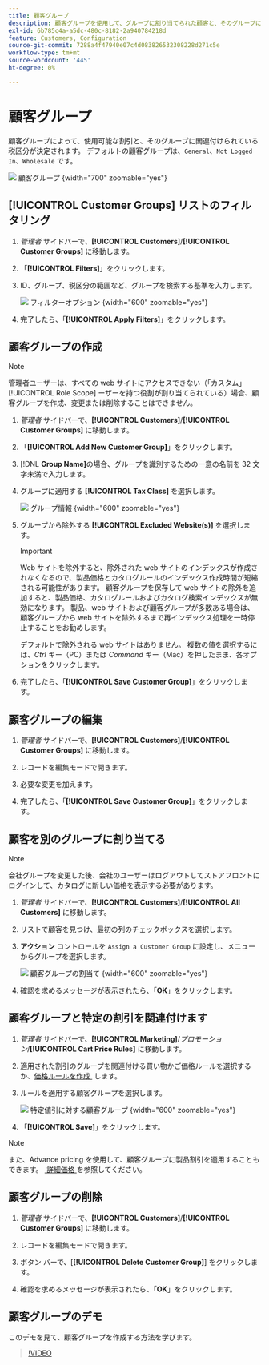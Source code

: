 ```yaml
---
title: 顧客グループ
description: 顧客グループを使用して、グループに割り当てられた顧客と、そのグループに関連付けられている税区分に使用可能な割引を決定します。
exl-id: 6b785c4a-a5dc-480c-8182-2a940784218d
feature: Customers, Configuration
source-git-commit: 7288a4f47940e07c4d083826532308228d271c5e
workflow-type: tm+mt
source-wordcount: '445'
ht-degree: 0%

---
```


# 顧客グループ

顧客グループによって、使用可能な割引と、そのグループに関連付けられている税区分が決定されます。 デフォルトの顧客グループは、`General`、`Not Logged In`、`Wholesale` です。

![&#x200B; 顧客グループ &#x200B;](assets/customer-groups.png){width="700" zoomable="yes"}

## [!UICONTROL Customer Groups] リストのフィルタリング

1. _管理者_ サイドバーで、**[!UICONTROL Customers]**/**[!UICONTROL Customer Groups]** に移動します。

1. 「**[!UICONTROL Filters]**」をクリックします。

1. ID、グループ、税区分の範囲など、グループを検索する基準を入力します。

   ![&#x200B; フィルターオプション &#x200B;](assets/groups-filters.png){width="600" zoomable="yes"}

1. 完了したら、「**[!UICONTROL Apply Filters]**」をクリックします。

## 顧客グループの作成

>[!NOTE]
>
>管理者ユーザーは、すべての web サイトにアクセスできない（「カスタム」 [!UICONTROL Role Scope] ーザーを持つ役割が割り当てられている）場合、顧客グループを作成、変更または削除することはできません。

1. _管理者_ サイドバーで、**[!UICONTROL Customers]**/**[!UICONTROL Customer Groups]** に移動します。

1. 「**[!UICONTROL Add New Customer Group]**」をクリックします。

1. [!DNL **Group Name]**&#x200B;の場合、グループを識別するための一意の名前を 32 文字未満で入力します。

1. グループに適用する **[!UICONTROL Tax Class]** を選択します。

   ![&#x200B; グループ情報 &#x200B;](assets/group-information.png){width="600" zoomable="yes"}

1. グループから除外する **[!UICONTROL Excluded Website(s)]** を選択します。

   >[!IMPORTANT]
   >
   >Web サイトを除外すると、除外された web サイトのインデックスが作成されなくなるので、製品価格とカタログルールのインデックス作成時間が短縮される可能性があります。 顧客グループを保存して web サイトの除外を追加すると、製品価格、カタログルールおよびカタログ検索インデックスが無効になります。 製品、web サイトおよび顧客グループが多数ある場合は、顧客グループから web サイトを除外するまで再インデックス処理を一時停止することをお勧めします。

   デフォルトで除外される web サイトはありません。 複数の値を選択するには、_Ctrl_ キー（PC）または _Command_ キー（Mac）を押したまま、各オプションをクリックします。

1. 完了したら、「**[!UICONTROL Save Customer Group]**」をクリックします。

## 顧客グループの編集

1. _管理者_ サイドバーで、**[!UICONTROL Customers]**/**[!UICONTROL Customer Groups]** に移動します。

1. レコードを編集モードで開きます。

1. 必要な変更を加えます。

1. 完了したら、「**[!UICONTROL Save Customer Group]**」をクリックします。

## 顧客を別のグループに割り当てる

>[!NOTE]
>
>会社グループを変更した後、会社のユーザーはログアウトしてストアフロントにログインして、カタログに新しい価格を表示する必要があります。

1. _管理者_ サイドバーで、**[!UICONTROL Customers]**/**[!UICONTROL All Customers]** に移動します。

1. リストで顧客を見つけ、最初の列のチェックボックスを選択します。

1. **アクション** コントロールを `Assign a Customer Group` に設定し、メニューからグループを選択します。

   ![&#x200B; 顧客グループの割当て &#x200B;](assets/group-assign.png){width="600" zoomable="yes"}

1. 確認を求めるメッセージが表示されたら、「**OK**」をクリックします。

## 顧客グループと特定の割引を関連付けます

1. _管理者_ サイドバーで、**[!UICONTROL Marketing]**/_プロモーション_/**[!UICONTROL Cart Price Rules]** に移動します。

1. 適用された割引のグループを関連付ける買い物かご価格ルールを選択するか、[&#x200B; 価格ルールを作成 &#x200B;](../merchandising-promotions/price-rules-catalog.md) します。

1. ルールを適用する顧客グループを選択します。

   ![&#x200B; 特定値引に対する顧客グループ &#x200B;](assets/group-discount.png){width="600" zoomable="yes"}

1. 「**[!UICONTROL Save]**」をクリックします。

>[!NOTE]
>
> また、Advance pricing を使用して、顧客グループに製品割引を適用することもできます。 [&#x200B; 詳細価格 &#x200B;](../catalog/product-price-group.md) を参照してください。

## 顧客グループの削除

1. _管理者_ サイドバーで、**[!UICONTROL Customers]**/**[!UICONTROL Customer Groups]** に移動します。

1. レコードを編集モードで開きます。

1. ボタン バーで、[**[!UICONTROL Delete Customer Group]**] をクリックします。

1. 確認を求めるメッセージが表示されたら、「**OK**」をクリックします。

## 顧客グループのデモ

このデモを見て、顧客グループを作成する方法を学びます。

>[!VIDEO](https://video.tv.adobe.com/v/3410171/?quality=12&learn=on&captions=jpn)
